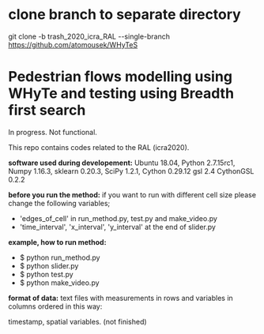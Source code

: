 # clone branch to separate directory

git clone -b trash_2020_icra_RAL --single-branch https://github.com/atomousek/WHyTeS

# Pedestrian flows modelling using WHyTe and testing using Breadth first search

In progress. Not functional.

This repo contains codes related to the RAL (icra2020).



**software used during developement:**
Ubuntu 18.04,
Python 2.7.15rc1,
Numpy 1.16.3,
sklearn 0.20.3,
SciPy 1.2.1,
Cython 0.29.12
gsl 2.4
CythonGSL 0.2.2

**before you run the method:**
if you want to run with different cell size please change the following variables; 
* 'edges_of_cell' in run_method.py, test.py and make_video.py
* 'time_interval', 'x_interval', 'y_interval' at the end of slider.py

**example, how to run method:**
- $ python run_method.py
- $ python slider.py
- $ python test.py
- $ python make_video.py


**format of data:**
text files with measurements in rows and variables in columns ordered in this way:

timestamp,
spatial variables. (not finished)

